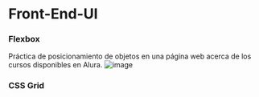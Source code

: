 # Front-End-UI
 ### Flexbox
 Práctica de posicionamiento de objetos en una página web acerca de los cursos disponibles en Alura.
 ![image](https://user-images.githubusercontent.com/101822315/200698702-6628534a-f418-4856-8fdf-f88f90dfcd2f.png)

 ### CSS Grid

